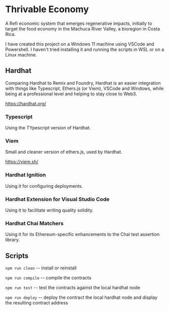 # Thrivable Economy
A Refi economic system that emerges regenerative impacts, initially to target the food economy in the Machuca River Valley, a bioregion in Costa Rica.

I have created this project on a Windows 11 machine using VSCode and Powershell.  I haven't tried installing it and running the scripts in WSL or on a Linux machine.

## Hardhat

Comparing Hardhat to Remix and Foundry, Hardhat is an easier integration with things like Typescript, Ethers.js (or Viem), VSCode and Windows, while being at a professional level and helping to stay close to Web3.

https://hardhat.org/

### Typescript

Using the TYpescript version of Hardhat.

### Viem

Small and cleaner version of ethers.js, used by Hardhat.

https://viem.sh/

### Hardhat Ignition

Using it for configuring deployments.

### Hardhat Extension for Visual Studio Code

Using it to facilitate writing quality solidity.

### Hardhat Chai Matchers

Using it for its Ethereum-specific enhancements to the Chai test assertion library.

## Scripts

`npm run clean` -- install or reinstall

`npm run compile` -- compile the contracts

`npm run test` -- test the contracts against the local hardhat node

`npm run deploy` -- deploy the contract the local hardhat node and display the resulting contract address